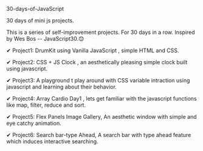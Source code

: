30-days-of-JavaScript

30 days of mini js projects.

This is a series of self-improvement projects. For 30 days in a row. Inspired by Wes Bos -- JavaScript30.😊

✔ Project1: DrumKit using Vanilla JavaScript , simple HTML and CSS.

✔ Project2: CSS + JS Clock , an aesthetically pleasing simple clock built using javascript.

✔ Project3: A playground t play around with CSS variable intraction using javascript and learning about their behavior.

✔ Project4: Array Cardio Day1 , lets get familiar with the javascript functions like map, filter, reduce and sort.

✔ Project5: Flex Panels Image Gallery, An aesthetic window with simple and eye catchy animation.

✔ Project6: Search bar-type Ahead, A search bar with type ahead feature which induces interactive searching.